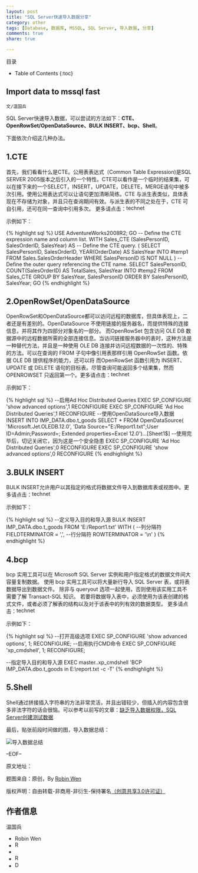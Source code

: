```yaml
---
layout: post
title: "SQL Server快速导入数据分享"
category: other
tags: [Database, 数据库, MSSQL, SQL Server, 导入数据, 分享]
comments: true
share: true

---
```


目录

* Table of Contents
{:toc}

## Import data to mssql fast ##

`文/温国兵`

SQL Server快速导入数据，可以尝试的方法如下：**CTE、OpenRowSet/OpenDataSource、BULK INSERT、bcp、Shell**。

下面依次介绍这几种办法。

## 1.CTE ##

首先，我们看看什么是CTE。公用表表达式（Common Table Expression)是SQL SERVER 2005版本之后引入的一个特性。CTE可以看作是一个临时的结果集，可以在接下来的一个SELECT，INSERT，UPDATE，DELETE，MERGE语句中被多次引用。使用公用表达式可以让语句更加清晰简练。CTE 与派生表类似，具体表现在不存储为对象，并且只在查询期间有效。与派生表的不同之处在于，CTE 可自引用，还可在同一查询中引用多次。
更多请点击：<a href="http://technet.microsoft.com/zh-cn/library/ms190766(v=sql.105).aspx" target="_blank"><img src="http://i.imgur.com/5zY3SER.png" title="technet" height="16px" width="100px" border="0" alt="technet" /></a>


示例如下：

{% highlight sql %}
USE AdventureWorks2008R2;
GO
-- Define the CTE expression name and column list.
WITH Sales_CTE (SalesPersonID, SalesOrderID, SalesYear)
AS
-- Define the CTE query.
(
    SELECT SalesPersonID, SalesOrderID, YEAR(OrderDate) AS SalesYear
    INTO #temp1
    FROM Sales.SalesOrderHeader
    WHERE SalesPersonID IS NOT NULL
)
-- Define the outer query referencing the CTE name.
SELECT SalesPersonID, COUNT(SalesOrderID) AS TotalSales, SalesYear
INTO #temp2
FROM Sales_CTE
GROUP BY SalesYear, SalesPersonID
ORDER BY SalesPersonID, SalesYear;
GO
{% endhighlight %}

## 2.OpenRowSet/OpenDataSource ##

OpenRowSet和OpenDataSource都可以访问远程的数据库，但具体表现上，二者还是有差别的。OpenDataSource 不使用链接的服务器名，而提供特殊的连接信息，并将其作为四部分对象名的一部分。 而OpenRowSet 包含访问 OLE DB 数据源中的远程数据所需的全部连接信息。当访问链接服务器中的表时，这种方法是一种替代方法，并且是一种使用 OLE DB 连接并访问远程数据的一次性的、特殊的方法。可以在查询的 FROM 子句中像引用表那样引用 OpenRowSet 函数。依据 OLE DB 提供程序的能力，还可以将 而OpenRowSet 函数引用为 INSERT、UPDATE 或 DELETE 语句的目标表。尽管查询可能返回多个结果集，然而OPENROWSET 只返回第一个。更多请点击：<a href="http://technet.microsoft.com/en-us/library/ms179856.aspx" target="_blank"><img src="http://i.imgur.com/5zY3SER.png" title="technet" height="16px" width="100px" border="0" alt="technet" /></a>


示例如下：

{% highlight sql %}
--启用Ad Hoc Distributed Queries
EXEC SP_CONFIGURE 'show advanced options',1
RECONFIGURE
EXEC SP_CONFIGURE 'Ad Hoc Distributed Queries',1
RECONFIGURE
--使用OpenDataSource导入数据
INSERT INTO IMP_DATA.dbo.t_goods
SELECT *
FROM OpenDataSource( 'Microsoft.Jet.OLEDB.12.0',
'Data Source="E:/Report1.txt";User ID=Admin;Password=;
Extended properties=Excel 12.0')...[Sheet1$]
--使用完毕后，切记关闭它，因为这是一个安全隐患
EXEC SP_CONFIGURE 'Ad Hoc Distributed Queries',0
RECONFIGURE
EXEC SP_CONFIGURE  'show advanced options',0
RECONFIGURE
{% endhighlight %}

## 3.BULK INSERT ##

BULK INSERT允许用户以其指定的格式将数据文件导入到数据库表或视图中。更多请点击：<a href="http://msdn.microsoft.com/zh-cn/library/ms188365.aspx" target="_blank"><img src="http://i.imgur.com/5zY3SER.png" title="technet" height="16px" width="100px" border="0" alt="technet" /></a>

示例如下：

{% highlight sql %}
--定义导入目的和导入源
BULK INSERT IMP_DATA.dbo.t_goods FROM 'E:/Report1.txt'
WITH (
  --列分隔符
  FIELDTERMINATOR = ',',
  --行分隔符
  ROWTERMINATOR = '\n'
)
{% endhighlight %}

## 4.bcp ##

bcp 实用工具可以在 Microsoft SQL Server 实例和用户指定格式的数据文件间大容量复制数据。 使用 bcp 实用工具可以将大量新行导入 SQL Server 表，或将表数据导出到数据文件。 除非与 queryout 选项一起使用，否则使用该实用工具不需要了解 Transact-SQL 知识。 若要将数据导入表中，必须使用为该表创建的格式文件，或者必须了解表的结构以及对于该表中的列有效的数据类型。
更多请点击：<a href="http://msdn.microsoft.com/zh-cn/library/ms162802.aspx" target="_blank"><img src="http://i.imgur.com/5zY3SER.png" title="technet" height="16px" width="100px" border="0" alt="technet" /></a>

示例如下：

{% highlight sql %}
--打开高级选项
EXEC SP_CONFIGURE 'show advanced options', 1;
RECONFIGURE;
--启用执行CMD命令
EXEC SP_CONFIGURE 'xp_cmdshell', 1;
RECONFIGURE;

--指定导入目的和导入源
EXEC master..xp_cmdshell 'BCP IMP_DATA.dbo.t_goods in E:\report.txt -c -T'
{% endhighlight %}

## 5.Shell ##

Shell通过拼接插入字符串的方法非常灵活，并且出错较少，但插入的内容包含很多非法字符的话会很恼。可以参考以前写的文章：<a href="https://dbarobin.github.io/linux/create-test-data-in-mssql-without-import-privilege/" target="_blank">缺乏导入数据权限，SQL Server创建测试数据</a>

最后，贴张前段时间做的图，导入数据总结：

![导入数据总结](http://i.imgur.com/UK4yGEJ.jpg)

–EOF–

原文地址：<a href="" target="_blank"><img src="http://i.imgur.com/BROigUO.jpg" title="" height="16px" width="16px" border="0" alt="" /></a>

题图来自：原创，By <a href="https://dbarobin.github.io/" target="_blank">Robin Wen</a>

版权声明：自由转载-非商用-非衍生-保持署名<a href="http://creativecommons.org/licenses/by-nc-nd/3.0/deed.zh" target="_blank">（创意共享3.0许可证）</a>

## 作者信息 ##

温国兵

* Robin Wen
* <a href="mailto:dbarobinwen@gmail.com"><img src="http://i.imgur.com/7yOaC7C.png" title="Robin's Gmail" border="0" height="16px" width="16px" alt="Robin's Gmail" /></a>
* <a href="https://github.com/dbarobin" target="_blank"><i class="fa fa-github"></i></a>
* <a href="https://dbarobin.github.io/" target="_blank"><img src="http://i.imgur.com/dEfMkyt.jpg" title="Robin's Blog" border="0" alt="Robin's Blog" height="16px" width="16px" /></a>
* <a href="http://blog.csdn.net/justdb" target="_blank"><img src="http://i.imgur.com/BROigUO.jpg" title="DBA@Robin's CSDN" height="16px" width="16px" border="0" alt="DBA@Robin's CSDN" /></a>